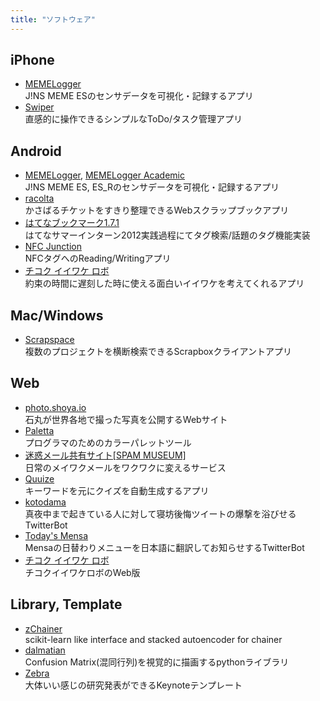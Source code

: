 ```yaml
---
title: "ソフトウェア"
---
```


## iPhone

* [MEMELogger](https://itunes.apple.com/us/app/memelogger/id1073074817)<br/>J!NS MEME ESのセンサデータを可視化・記録するアプリ
* [Swiper](https://itunes.apple.com/jp/app/swiper-zhi-gan-cao-zuodetodo/id631354108)<br/>直感的に操作できるシンプルなToDo/タスク管理アプリ

## Android

* [MEMELogger](https://play.google.com/store/apps/details?id=io.shoya.memelogger_android_developers), [MEMELogger Academic](https://play.google.com/store/apps/details?id=io.shoya.memelogger_android_academic)<br/>J!NS MEME ES, ES_Rのセンサデータを可視化・記録するアプリ
* [racolta](https://play.google.com/store/apps/details?id=com.racolta)<br/>かさばるチケットをすきり整理できるWebスクラップブックアプリ
* [はてなブックマーク1.7.1](http://hatena.g.hatena.ne.jp/hatenabookmark/20120906/1346904246)<br/>はてなサマーインターン2012実践過程にてタグ検索/話題のタグ機能実装
* [NFC Junction](https://play.google.com/store/apps/details?id=com.mrk1869.nfcjunction)<br/>NFCタグへのReading/Writingアプリ
* [チコク イイワケ ロボ](http://market.android.com/search?q=%E3%83%81%E3%82%B3%E3%82%AF%E3%82%A4%E3%82%A4%E3%83%AF%E3%82%B1%E3%83%AD%E3%83%9C)<br/>約束の時間に遅刻した時に使える面白いイイワケを考えてくれるアプリ

## Mac/Windows

* [Scrapspace](https://scrapspace.shoya.io)<br/>複数のプロジェクトを横断検索できるScrapboxクライアントアプリ

## Web

* [photo.shoya.io](http://photo.shoya.io)<br/>石丸が世界各地で撮った写真を公開するWebサイト
* [Paletta](http://paletta.mrk1869.com)<br/>プログラマのためのカラーパレットツール
* [迷惑メール共有サイト[SPAM MUSEUM]](http://meiwaku.me/)<br/>日常のメイワクメールをワクワクに変えるサービス
* [Quuize](http://quuize.com/)<br/>キーワードを元にクイズを自動生成するアプリ
* [kotodama](http://markovlabo.net/kotodama/)<br/>真夜中まで起きている人に対して寝坊後悔ツイートの爆撃を浴びせるTwitterBot
* [Today's Mensa](https://twitter.com/TodaysMensa)<br/>Mensaの日替わりメニューを日本語に翻訳してお知らせするTwitterBot
* [チコク イイワケ ロボ](http://mrk1869.sakura.ne.jp/belate/)<br/>チコクイイワケロボのWeb版

## Library, Template

* [zChainer](https://pypi.python.org/pypi/zChainer/)<br/>scikit-learn like interface and stacked autoencoder for chainer
* [dalmatian](https://pypi.python.org/pypi/dalmatian/)<br/>Confusion Matrix(混同行列)を視覚的に描画するpythonライブラリ
* [Zebra](https://github.com/shoya140/zebra)<br/>大体いい感じの研究発表ができるKeynoteテンプレート
